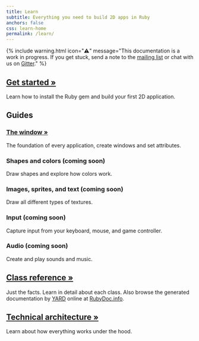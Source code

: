 ```yaml
---
title: Learn
subtitle: Everything you need to build 2D apps in Ruby
anchors: false
css: learn-home
permalink: /learn/
---
```


{% include warning.html icon="⚠️" message="This documentation is a work in progress. If you get stuck, send a note to the <a href='https://groups.google.com/d/forum/ruby2d'>mailing list</a> or chat with us on <a href='https://gitter.im/ruby2d/ruby2d'>Gitter</a>." %}

## [Get started »](/learn/get-started)
Learn how to install the Ruby gem and build your first 2D application.

## Guides

### [The window »](/learn/guides/window)
The foundation of every application, create windows and set attributes.

<!-- ### [Shapes and colors »](/learn/guides/shapes-colors) -->
### Shapes and colors (coming soon)
Draw shapes and explore how colors work.

<!-- ### [Images, sprites, and text »](/learn/guides/images-sprites-text) -->
### Images, sprites, and text (coming soon)
Draw all different types of textures.

<!-- ### [Input »](/learn/guides/input) -->
### Input (coming soon)
Capture input from your keyboard, mouse, and game controller.

<!-- ### [Audio »](/learn/guides/audio) -->
### Audio (coming soon)
Create and play sounds and music.

## [Class reference »](/learn/reference)
Just the facts. Learn in detail about each class. Also browse the generated documentation by [YARD](http://yardoc.org) online at [RubyDoc.info](http://www.rubydoc.info/gems/ruby2d).

## [Technical architecture »](/learn/tech)
Learn about how everything works under the hood.
